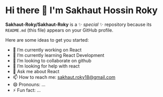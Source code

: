 # Hi there 👋 I'm Sakhaut Hossin Roky

**Sakhaut-Roky/Sakhaut-Roky** is a ✨ _special_ ✨ repository because its `README.md` (this file) appears on your GitHub profile.

Here are some ideas to get you started:

- 🔭 I’m currently working on React
- 🌱 I’m currently learning React Development
- 👯 I’m looking to collaborate on github
- 🤔 I’m looking for help with react
- 💬 Ask me about React
- 📫 How to reach me: sakhaut.roky18@gmail.com
- 😄 Pronouns: ...
- ⚡ Fun fact: ...
